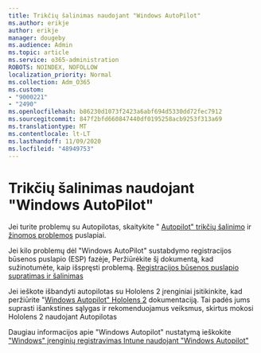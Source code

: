 ```yaml
---
title: Trikčių šalinimas naudojant "Windows AutoPilot"
ms.author: erikje
author: erikje
manager: dougeby
ms.audience: Admin
ms.topic: article
ms.service: o365-administration
ROBOTS: NOINDEX, NOFOLLOW
localization_priority: Normal
ms.collection: Adm_O365
ms.custom:
- "9000221"
- "2490"
ms.openlocfilehash: b86230d1073f2423a6abf694d5330dd72fec7912
ms.sourcegitcommit: 847f2bfd660847440df0195258acb9253f313a69
ms.translationtype: MT
ms.contentlocale: lt-LT
ms.lasthandoff: 11/09/2020
ms.locfileid: "48949753"
---
```

# <a name="troubleshoot-issues-when-using-windows-autopilot"></a>Trikčių šalinimas naudojant "Windows AutoPilot"

Jei turite problemų su Autopilotas, skaitykite " [Autopilot" trikčių šalinimo](https://docs.microsoft.com/windows/deployment/windows-autopilot/troubleshooting) ir [žinomos problemos](https://docs.microsoft.com/windows/deployment/windows-autopilot/known-issues) puslapiai.

Jei kilo problemų dėl "Windows AutoPilot" sustabdymo registracijos būsenos puslapio (ESP) fazėje, Peržiūrėkite šį dokumentą, kad sužinotumėte, kaip išspręsti problemą. [Registracijos būsenos puslapio supratimas ir šalinimas](https://docs.microsoft.com/troubleshoot/mem/intune/understand-troubleshoot-esp)

Jei ieškote išbandyti autopilotas su Hololens 2 įrenginiai įsitikinkite, kad peržiūrite "[Windows Autopilot" Hololens 2](https://docs.microsoft.com/hololens/hololens2-autopilot) dokumentaciją. Tai padės jums suprasti išankstines sąlygas ir rekomenduojamus veiksmus, skirtus mokosi Hololens 2 naudojant Autopilotas  

Daugiau informacijos apie "Windows Autopilot" nustatymą ieškokite ["Windows" įrenginių registravimas Intune naudojant "Windows Autopilot"](https://docs.microsoft.com/intune/enrollment/enrollment-autopilot)